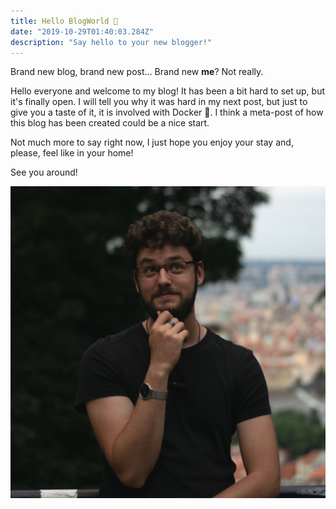 ```yaml
---
title: Hello BlogWorld 🚀
date: "2019-10-29T01:40:03.284Z"
description: "Say hello to your new blogger!"
---
```


Brand new blog, brand new post... Brand new **me**? Not really. 

Hello everyone and welcome to my blog! It has been a bit hard to set up, 
but it's finally open. I will tell you why it was hard in my next post, 
but just to give you a taste of it, it is involved with Docker 🤠. I think 
a meta-post of how this blog has been created could be a nice start.

Not much more to say right now, I just hope you enjoy your stay and, please,
feel like in your home! 

See you around! 

![Mario (author)](../../assets/profile-pic.jpg)
